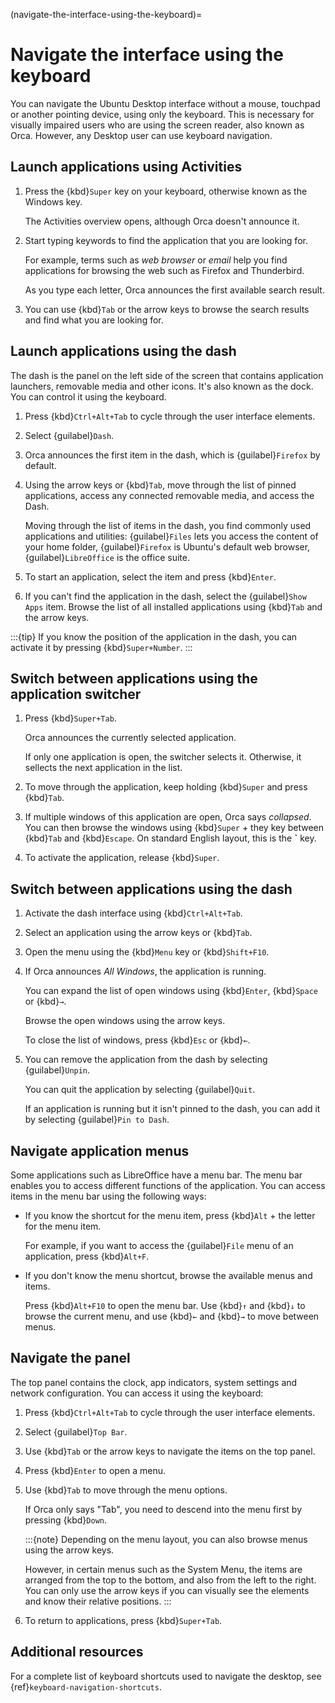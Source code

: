 (navigate-the-interface-using-the-keyboard)=
# Navigate the interface using the keyboard

You can navigate the Ubuntu Desktop interface without a mouse, touchpad or another pointing device, using only the keyboard. This is necessary for visually impaired users who are using the screen reader, also known as Orca. However, any Desktop user can use keyboard navigation.

## Launch applications using Activities

1. Press the {kbd}`Super` key on your keyboard, otherwise known as the Windows key.

    The Activities overview opens, although Orca doesn't announce it.

2. Start typing keywords to find the application that you are looking for.

    For example, terms such as *web browser* or *email* help you find applications for browsing the web such as Firefox and Thunderbird.

    As you type each letter, Orca announces the first available search result.

3. You can use {kbd}`Tab` or the arrow keys to browse the search results and find what you are looking for.


## Launch applications using the dash

The dash is the panel on the left side of the screen that contains application launchers, removable media and other icons. It's also known as the dock. You can control it using the keyboard.

1. Press {kbd}`Ctrl+Alt+Tab` to cycle through the user interface elements.
2. Select {guilabel}`Dash`.
3. Orca announces the first item in the dash, which is {guilabel}`Firefox` by default.
4. Using the arrow keys or {kbd}`Tab`, move through the list of pinned applications, access any connected removable media, and access the Dash.

    Moving through the list of items in the dash, you find commonly used applications and utilities: {guilabel}`Files` lets you access the content of your home folder, {guilabel}`Firefox` is Ubuntu's default web browser, {guilabel}`LibreOffice` is the office suite.

5. To start an application, select the item and press {kbd}`Enter`.
6. If you can't find the application in the dash, select the {guilabel}`Show Apps` item. Browse the list of all installed applications using {kbd}`Tab` and the arrow keys.

:::{tip}
If you know the position of the application in the dash, you can activate it by pressing {kbd}`Super+Number`.
:::


## Switch between applications using the application switcher

1. Press {kbd}`Super+Tab`.

    Orca announces the currently selected application.

    If only one application is open, the switcher selects it. Otherwise, it sellects the next application in the list.

2. To move through the application, keep holding {kbd}`Super` and press {kbd}`Tab`.

3. If multiple windows of this application are open, Orca says *collapsed*. You can then browse the windows using {kbd}`Super` + they key between {kbd}`Tab` and {kbd}`Escape`. On standard English layout, this is the **`** key.

4. To activate the application, release {kbd}`Super`.


## Switch between applications using the dash

1. Activate the dash interface using {kbd}`Ctrl+Alt+Tab`.
2. Select an application using the arrow keys or {kbd}`Tab`.
3. Open the menu using the {kbd}`Menu` key or {kbd}`Shift+F10`.
4. If Orca announces *All Windows*, the application is running.

    You can expand the list of open windows using {kbd}`Enter`, {kbd}`Space` or {kbd}`→`.

    Browse the open windows using the arrow keys.

    To close the list of windows, press {kbd}`Esc` or {kbd}`←`.

5. You can remove the application from the dash by selecting {guilabel}`Unpin`.

    You can quit the application by selecting {guilabel}`Quit`.

    If an application is running but it isn't pinned to the dash, you can add it by selecting {guilabel}`Pin to Dash`.


## Navigate application menus

Some applications such as LibreOffice have a menu bar. The menu bar enables you to access different functions of the application. You can access items in the menu bar using the following ways:

* If you know the shortcut for the menu item, press {kbd}`Alt` + the letter for the menu item.

    For example, if you want to access the {guilabel}`File` menu of an application, press {kbd}`Alt+F`.

* If you don't know the menu shortcut, browse the available menus and items.

    Press {kbd}`Alt+F10` to open the menu bar. Use {kbd}`↑` and {kbd}`↓` to browse the current menu, and use {kbd}`←` and {kbd}`→` to move between menus.


## Navigate the panel

The top panel contains the clock, app indicators, system settings and network configuration. You can access it using the keyboard:

1. Press {kbd}`Ctrl+Alt+Tab` to cycle through the user interface elements.
2. Select {guilabel}`Top Bar`.
3. Use {kbd}`Tab` or the arrow keys to navigate the items on the top panel.
4. Press {kbd}`Enter` to open a menu.
5. Use {kbd}`Tab` to move through the menu options.

    If Orca only says "Tab", you need to descend into the menu first by pressing {kbd}`Down`.

    :::{note}
    Depending on the menu layout, you can also browse menus using the arrow keys.

    However, in certain menus such as the System Menu, the items are arranged from the top to the bottom, and also from the left to the right. You can only use the arrow keys if you can visually see the elements and know their relative positions.
    :::

6. To return to applications, press {kbd}`Super+Tab`.


## Additional resources

For a complete list of keyboard shortcuts used to navigate the desktop, see {ref}`keyboard-navigation-shortcuts`.

